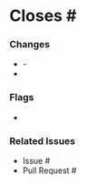 # Closes #<ISSUE NUMBER HERE>
<OVERALL SUMMARY OF PULL REQUEST>

### Changes
- <INSERT DESCRIPTION OF CHANGES>
  - <SUB NOTES OF DESCRIPTIONS>
- <SUMMARIZE ALL COMMITS IN PULL REQUEST>

### Flags
- <DESCRIBE ISSUES OR HOLDS FOR REVIEWERS>

### Related Issues
- Issue #<NUMBER HERE>
- Pull Request #<NUMBER HERE>

